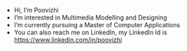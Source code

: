 - Hi, I’m Poovizhi
- I’m interested in Multimedia Modelling and Designing 
- I’m currently pursuing a Master of Computer Applications
- You can also reach me on LinkedIn, my LinkedIn Id is https://www.linkedin.com/in/poovizhi 

<!---
Poovizhi13/Poovizhi13 is a ✨ special ✨ repository because its `README.md` (this file) appears on your GitHub profile.
You can click the Preview link to take a look at your changes.
--->
